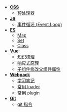 <!--
 * @Author: 刘晨曦
 * @Date: 2021-02-07 10:06:45
 * @LastEditTime: 2021-08-25 16:30:46
 * @LastEditors: Please set LastEditors
 * @Description: In User Settings Edit
 * @FilePath: \docsify-blog-master\docs\_siderbar.md
-->

- [**CSS**](css/)
  - [预处理器](css/pre-processor)
- [**JS**](js/)
  - [事件循环 (Event Loop)](js/event-loop)
- [**ES**](es/)
  - [Map](es/map)
  - [Set](es/set)
  - [Class](es/class)
- [**Vue**](vue/)
  - [知识梳理](vue/document)
  - [响应式原理](vue/reactivity)
  - [子组件修改父组件属性](vue/component-communication)
- [**Webpack**](webpack/)
  - [学习笔记](webpack/learning-notes)
  - [常用 loader](webpack/loader)
  - [常用 plugin](webpack/plugin)
- [**Git**](git/)
  - [git 指令](git/instruction)
